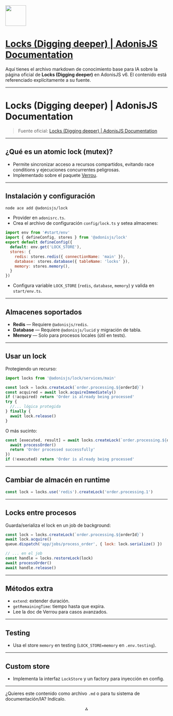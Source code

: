 <img src="https://r2cdn.perplexity.ai/pplx-full-logo-primary-dark%402x.png" style="height:64px;margin-right:32px"/>

# [Locks (Digging deeper) | AdonisJS Documentation](https://docs.adonisjs.com/guides/digging-deeper/locks)

Aquí tienes el archivo markdown de conocimiento base para IA sobre la página oficial de **Locks (Digging deeper)** en AdonisJS v6. El contenido está referenciado explícitamente a su fuente.

***

# Locks (Digging deeper) | AdonisJS Documentation

> Fuente oficial: [Locks (Digging deeper) | AdonisJS Documentation](https://docs.adonisjs.com/guides/digging-deeper/locks)

***

## ¿Qué es un atomic lock (mutex)?

- Permite sincronizar acceso a recursos compartidos, evitando race conditions y ejecuciones concurrentes peligrosas.
- Implementado sobre el paquete [Verrou](https://npmjs.com/package/verrou).

***

## Instalación y configuración

```bash
node ace add @adonisjs/lock
```

- Provider en `adonisrc.ts`.
- Crea el archivo de configuración `config/lock.ts` y setea almacenes:

```js
import env from '#start/env'
import { defineConfig, stores } from '@adonisjs/lock'
export default defineConfig({
  default: env.get('LOCK_STORE'),
  stores: {
    redis: stores.redis({ connectionName: 'main' }),
    database: stores.database({ tableName: 'locks' }),
    memory: stores.memory(),
  }
})
```

- Configura variable `LOCK_STORE` (`redis`, `database`, `memory`) y valida en `start/env.ts`.

***

## Almacenes soportados

- **Redis** — Requiere `@adonisjs/redis`.
- **Database** — Requiere `@adonisjs/lucid` y migración de tabla.
- **Memory** — Solo para procesos locales (útil en tests).

***

## Usar un lock

Protegiendo un recurso:

```js
import locks from '@adonisjs/lock/services/main'

const lock = locks.createLock(`order.processing.${orderId}`)
const acquired = await lock.acquireImmediately()
if (!acquired) return 'Order is already being processed'
try {
  //... lógica protegida
} finally {
  await lock.release()
}
```

O más sucinto:

```js
const [executed, result] = await locks.createLock(`order.processing.${orderId}`).runImmediately(async (lock) => {
  await processOrder()
  return 'Order processed successfully'
})
if (!executed) return 'Order is already being processed'
```


***

## Cambiar de almacén en runtime

```js
const lock = locks.use('redis').createLock('order.processing.1')
```


***

## Locks entre procesos

Guarda/serializa el lock en un job de background:

```js
const lock = locks.createLock(`order.processing.${orderId}`)
await lock.acquire()
queue.dispatch('app/jobs/process_order', { lock: lock.serialize() })

// ... en el job
const handle = locks.restoreLock(lock)
await processOrder()
await handle.release()
```


***

## Métodos extra

- `extend`: extender duración.
- `getRemainingTime`: tiempo hasta que expira.
- Lee la doc de Verrou para casos avanzados.

***

## Testing

- Usa el store `memory` en testing (`LOCK_STORE=memory` en `.env.testing`).

***

## Custom store

- Implementa la interfaz `LockStore` y un factory para inyección en config.

***

¿Quieres este contenido como archivo `.md` o para tu sistema de documentación/IA? Indícalo.

<div style="text-align: center">⁂</div>

[^1]: https://docs.adonisjs.com/guides/digging-deeper/locks


